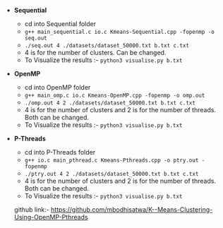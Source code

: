 
- **Sequential**
  - cd into Sequential folder
  - `g++ main_sequential.c io.c Kmeans-Sequential.cpp -fopenmp -o seq.out`
  - `./seq.out 4 ./datasets/dataset_50000.txt b.txt c.txt`
  - 4 is for the number of clusters. Can be changed.
  - To Visualize the results :- `python3 visualise.py b.txt`
    
- **OpenMP**
  - cd into OpenMP folder
  - `g++ main_omp.c io.c Kmeans-OpenMP.cpp -fopenmp -o omp.out`
  - `./omp.out 4 2 ./datasets/dataset_50000.txt b.txt c.txt`
  - 4 is for the number of clusters and 2 is for the number of threads. Both can be changed.
  - To Visualize the results :- `python3 visualise.py b.txt`
  
- **P-Threads**
  - cd into P-Threads folder
  - `g++ io.c main_pthread.c Kmeans-Pthreads.cpp -o ptry.out -fopenmp`
  - `./ptry.out 4 2 ./datasets/dataset_50000.txt b.txt c.txt`
  - 4 is for the number of clusters and 2 is for the number of threads. Both can be changed.
  - To Visualize the results :- `python3 visualise.py b.txt`
  
  github link:- https://github.com/mbodhisatwa/K--Means-Clustering-Using-OpenMP-Pthreads
  

